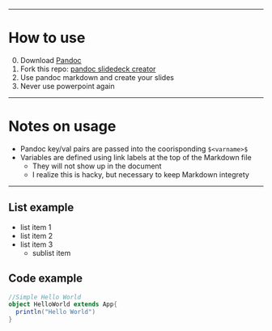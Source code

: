 [title]: <> (Slide Decks with Pandoc)
[author]: <> (Kyle Gwinnup)
[subtitle]: <> (Credit goes to <a href='https://github.com/braje'>github.com/braje</a> & <a href='http://johnmacfarlane.net/pandoc/'>Pandoc</a>)
[site]: <> (<a href='http://kgwinnup.github.io'>http://kgwinnup.github.io/</a>)
[transition]: <> (zoom)
[template]: <> (default)

-------------------------------------------------------------------

# How to use

0. Download <a href='http://johnmacfarlane.net/pandoc/'>Pandoc</a>
1. Fork this repo: <a href="#">pandoc slidedeck creator</a>
2. Use pandoc markdown and create your slides
3. Never use powerpoint again

-------------------------------------------------------------------

# Notes on usage

* Pandoc key/val pairs are passed into the coorisponding `$<varname>$`
* Variables are defined using link labels at the top of the Markdown
  file
    + They will not show up in the document
    + I realize this is hacky, but necessary to keep Markdown integrety

-------------------------------------------------------------------

## List example

* list item 1
* list item 2
* list item 3
    + sublist item

## Code example

```scala
//Simple Hello World 
object HelloWorld extends App{
  println("Hello World")
}
```
